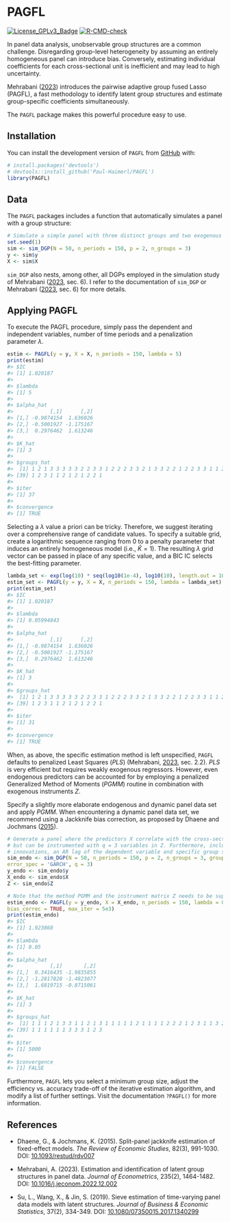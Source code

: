 
<!-- README.md is generated from README.Rmd. Please edit that file -->

# PAGFL

<!-- badges: start -->

[![License_GPLv3_Badge](https://img.shields.io/badge/License-GPLv3-yellow.svg)](https://www.gnu.org/licenses/gpl-3.0.html)
[![R-CMD-check](https://github.com/Paul-Haimerl/PAGFL/actions/workflows/R-CMD-check.yaml/badge.svg)](https://github.com/Paul-Haimerl/PAGFL/actions/workflows/R-CMD-check.yaml)
<!-- badges: end -->

In panel data analysis, unobservable group structures are a common
challenge. Disregarding group-level heterogeneity by assuming an
entirely homogeneous panel can introduce bias. Conversely, estimating
individual coefficients for each cross-sectional unit is inefficient and
may lead to high uncertainty.

Mehrabani ([2023](https://doi.org/10.1016/j.jeconom.2022.12.002))
introduces the pairwise adaptive group fused Lasso (PAGFL), a fast
methodology to identify latent group structures and estimate
group-specific coefficients simultaneously.

The `PAGFL` package makes this powerful procedure easy to use.

## Installation

You can install the development version of `PAGFL` from
[GitHub](https://github.com/) with:

``` r
# install.packages('devtools')
# devtools::install_github('Paul-Haimerl/PAGFL')
library(PAGFL)
```

## Data

The `PAGFL` packages includes a function that automatically simulates a
panel with a group structure:

``` r
# Simulate a simple panel with three distinct groups and two exogenous explanatory variables
set.seed(1)
sim <- sim_DGP(N = 50, n_periods = 150, p = 2, n_groups = 3)
y <- sim$y
X <- sim$X
```

`sim_DGP` also nests, among other, all DGPs employed in the simulation
study of Mehrabani
([2023](https://doi.org/10.1016/j.jeconom.2022.12.002), sec. 6). I refer
to the documentation of `sim_DGP` or Mehrabani
([2023](https://doi.org/10.1016/j.jeconom.2022.12.002), sec. 6) for more
details.

## Applying PAGFL

To execute the PAGFL procedure, simply pass the dependent and
independent variables, number of time periods and a penalization
parameter $\lambda$.

``` r
estim <- PAGFL(y = y, X = X, n_periods = 150, lambda = 5)
print(estim)
#> $IC
#> [1] 1.020187
#> 
#> $lambda
#> [1] 5
#> 
#> $alpha_hat
#>            [,1]      [,2]
#> [1,] -0.9874154  1.636026
#> [2,] -0.5001927 -1.175167
#> [3,]  0.2976462  1.613246
#> 
#> $K_hat
#> [1] 3
#> 
#> $groups_hat
#>  [1] 1 2 1 3 3 3 3 3 2 2 3 3 1 2 2 2 3 3 2 1 3 3 2 2 1 2 2 3 3 1 1 2 1 1 3 3 1 1
#> [39] 1 2 3 1 1 2 1 2 1 2 2 1
#> 
#> $iter
#> [1] 37
#> 
#> $convergence
#> [1] TRUE
```

Selecting a $\lambda$ value a priori can be tricky. Therefore, we
suggest iterating over a comprehensive range of candidate values. To
specify a suitable grid, create a logarithmic sequence ranging from 0 to
a penalty parameter that induces an entirely homogeneous model (i.e.,
$\widehat{K} = 1$). The resulting $\lambda$ grid vector can be passed in
place of any specific value, and a BIC IC selects the best-fitting
parameter.

``` r
lambda_set <- exp(log(10) * seq(log10(1e-4), log10(10), length.out = 10))
estim_set <- PAGFL(y = y, X = X, n_periods = 150, lambda = lambda_set)
print(estim_set)
#> $IC
#> [1] 1.020187
#> 
#> $lambda
#> [1] 0.05994843
#> 
#> $alpha_hat
#>            [,1]      [,2]
#> [1,] -0.9874154  1.636026
#> [2,] -0.5001927 -1.175167
#> [3,]  0.2976462  1.613246
#> 
#> $K_hat
#> [1] 3
#> 
#> $groups_hat
#>  [1] 1 2 1 3 3 3 3 3 2 2 3 3 1 2 2 2 3 3 2 1 3 3 2 2 1 2 2 3 3 1 1 2 1 1 3 3 1 1
#> [39] 1 2 3 1 1 2 1 2 1 2 2 1
#> 
#> $iter
#> [1] 31
#> 
#> $convergence
#> [1] TRUE
```

When, as above, the specific estimation method is left unspecified,
`PAGFL` defaults to penalized Least Squares (*PLS*) (Mehrabani,
[2023](https://doi.org/10.1016/j.jeconom.2022.12.002), sec. 2.2). *PLS*
is very efficient but requires weakly exogenous regressors. However,
even endogenous predictors can be accounted for by employing a penalized
Generalized Method of Moments (*PGMM*) routine in combination with
exogenous instruments $Z$.

Specify a slightly more elaborate endogenous and dynamic panel data set
and apply *PGMM*. When encountering a dynamic panel data set, we
recommend using a Jackknife bias correction, as proposed by Dhaene and
Jochmans ([2015](https://doi.org/10.1093/restud/rdv007)).

``` r
# Generate a panel where the predictors X correlate with the cross-sectional innovation, 
# but can be instrumented with q = 3 variables in Z. Furthermore, include GARCH(1,1) 
# innovations, an AR lag of the dependent variable and specific group sizes
sim_endo <- sim_DGP(N = 50, n_periods = 150, p = 2, n_groups = 3, group_proportions = c(0.2, 0.2, 0.6), 
error_spec = 'GARCH', q = 3)
y_endo <- sim_endo$y
X_endo <- sim_endo$X
Z <- sim_endo$Z

# Note that the method PGMM and the instrument matrix Z needs to be supplied
estim_endo <- PAGFL(y = y_endo, X = X_endo, n_periods = 150, lambda = 0.05, method = 'PGMM', Z = Z, 
bias_correc = TRUE, max_iter = 5e3)
print(estim_endo)
#> $IC
#> [1] 1.923868
#> 
#> $lambda
#> [1] 0.05
#> 
#> $alpha_hat
#>            [,1]       [,2]
#> [1,]  0.3416435 -1.9835855
#> [2,] -1.2817828 -1.4823077
#> [3,]  1.6819715 -0.8715061
#> 
#> $K_hat
#> [1] 3
#> 
#> $groups_hat
#>  [1] 1 1 1 2 1 3 3 1 1 2 1 3 1 1 1 1 1 2 1 1 1 1 2 2 2 1 2 3 1 1 3 2 2 1 3 1 1 1
#> [39] 1 1 1 1 1 1 3 3 3 1 2 3
#> 
#> $iter
#> [1] 5000
#> 
#> $convergence
#> [1] FALSE
```

Furthermore, `PAGFL` lets you select a minimum group size, adjust the
efficiency vs. accuracy trade-off of the iterative estimation algorithm,
and modify a list of further settings. Visit the documentation
`?PAGFL()` for more information.

## References

- Dhaene, G., & Jochmans, K. (2015). Split-panel jackknife estimation of
  fixed-effect models. *The Review of Economic Studies*, 82(3),
  991-1030. DOI:
  [10.1093/restud/rdv007](https://doi.org/10.1093/restud/rdv007)

- Mehrabani, A. (2023). Estimation and identification of latent group
  structures in panel data. *Journal of Econometrics*, 235(2),
  1464-1482. DOI:
  [10.1016/j.jeconom.2022.12.002](https://doi.org/10.1016/j.jeconom.2022.12.002)

- Su, L., Wang, X., & Jin, S. (2019). Sieve estimation of time-varying
  panel data models with latent structures. *Journal of Business &
  Economic Statistics*, 37(2), 334-349. DOI:
  [10.1080/07350015.2017.1340299](https://doi.org/10.1080/07350015.2017.1340299)
